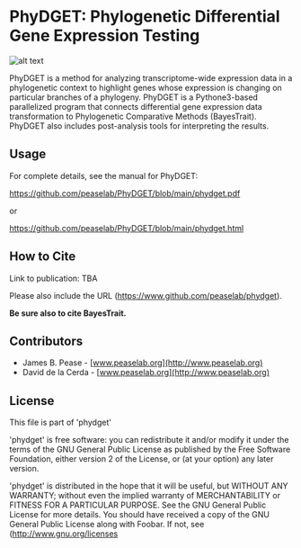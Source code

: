 # PhyDGET: Phylogenetic Differential Gene Expression Testing #

![alt text](https://github.com/peaselab/phydget/blob/master/doc/logo.png)

PhyDGET is a method for analyzing transcriptome-wide expression data in a phylogenetic context to highlight genes whose expression is changing on particular branches of a phylogeny.  PhyDGET is a Pythone3-based parallelized program that connects differential gene expression data transformation to Phylogenetic Comparative Methods (BayesTrait).  PhyDGET also includes post-analysis tools for interpreting the results.  

## Usage ##

For complete details, see the manual for PhyDGET:

<https://github.com/peaselab/PhyDGET/blob/main/phydget.pdf>

or 

<https://github.com/peaselab/PhyDGET/blob/main/phydget.html>


## How to Cite ##

Link to publication: 
TBA

Please also include the URL (https://www.github.com/peaselab/phydget).

**Be sure also to cite BayesTrait.** 

## Contributors ##

* James B. Pease - [www.peaselab.org](http://www.peaselab.org)
* David de la Cerda - [www.peaselab.org](http://www.peaselab.org)

## License ##

This file is part of 'phydget'

'phydget' is free software: you can redistribute it and/or modify it under the terms of the GNU General Public License as published by the Free Software Foundation, either version 2 of the License, or (at your option) any later version.

'phydget' is distributed in the hope that it will be useful, but WITHOUT ANY WARRANTY; without even the implied warranty of MERCHANTABILITY or FITNESS FOR A PARTICULAR PURPOSE.  See the GNU General Public License for more details. You should have received a copy of the GNU General Public License along with Foobar.  If not, see (http://www.gnu.org/licenses
